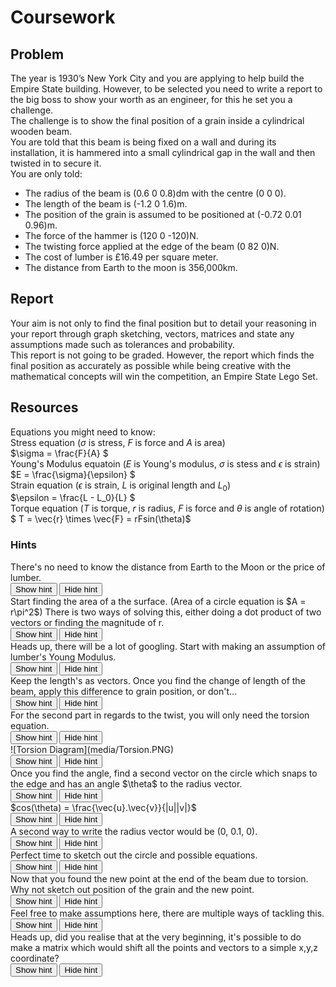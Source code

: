 <script type="text/x-mathjax-config"> MathJax.Hub.Config({ tex2jax: { inlineMath: [ ['$','$'], ["\\(","\\)"] ], processEscapes: true } }); </script> <script type="text/javascript" async src="https://cdnjs.cloudflare.com/ajax/libs/mathjax/2.7.5/MathJax.js?config=TeX-MML-AM_CHTML"> </script> <script type="text/javascript" src="tutorialSheetScripts.js"> </script>

# Coursework

## __Problem__
The year is 1930’s New York City and you are applying to help build the Empire State building. However, to be selected you need to write a report to the big boss to show your worth as an engineer, for this he set you a challenge. \
The challenge is to show the final position of a grain inside a cylindrical wooden beam. \
You are told that this beam is being fixed on a wall and during its installation, it is hammered into a small cylindrical gap in the wall and then twisted in to secure it. \
You are only told:

* The radius of the beam is (0.6 0 0.8)dm with the centre (0 0 0).
* The length of the beam is (-1.2 0 1.6)m.
* The position of the grain is assumed to be positioned at (-0.72 0.01 0.96)m.
* The force of the hammer is (120 0 -120)N.
* The twisting force applied at the edge of the beam (0 82 0)N.
* The cost of lumber is £16.49 per square meter.
* The distance from Earth to the moon is 356,000km.

## __Report__
Your aim is not only to find the final position but to detail your reasoning in your report  through graph sketching, vectors, matrices and state any assumptions made such as tolerances and probability. \
This report is not going to be graded. However, the report which finds the final position as accurately as possible while being creative with the mathematical concepts will win the competition, an Empire State Lego Set.

## __Resources__
Equations you might need to know: \
Stress equation ($\sigma$ is stress, $F$ is force and $A$ is area)\
$\sigma = \frac{F}{A} $ \
Young's Modulus equatoin ($E$ is Young's modulus, $\sigma$ is stess and $\epsilon$ is strain) \
$E = \frac{\sigma}{\epsilon} $ \
Strain equation ($\epsilon$ is strain, $L$ is original length and $L_0$) \
$\epsilon = \frac{L - L_0}{L} $ \
Torque equation ($T$ is torque, $r$ is radius, $F$ is force and $\theta$ is angle of rotation) \
$ T = \vec{r} \times \vec{F} = rFsin(\theta)$

### __Hints__
<div class = "answer"> There's no need to know the distance from Earth to the Moon or the price of lumber.
</div>
<button type="button" onclick="displayAnswers('block')">Show hint </button>
<button type="button" onclick="displayAnswers('none')">Hide hint </button>
<br>
<div class = "answer"> Start finding the area of a the surface. 
(Area of a circle equation is 
$A = r\pi^2$)
There is two ways of solving this, either doing a dot product of two vectors or finding the magnitude of r. 
</div>
<button type="button" onclick="displayAnswers('block')">Show hint </button>
<button type="button" onclick="displayAnswers('none')">Hide hint </button>
<br>
<div class = "answer"> Heads up, there will be a lot of googling. Start with making an assumption of lumber's Young Modulus.
</div>
<button type="button" onclick="displayAnswers('block')">Show hint </button>
<button type="button" onclick="displayAnswers('none')">Hide hint </button>
<br>
<div class = "answer"> Keep the length's as vectors. Once you find the change of length of the beam, apply this difference to grain position, or don't...
</div>
<button type="button" onclick="displayAnswers('block')">Show hint </button>
<button type="button" onclick="displayAnswers('none')">Hide hint </button>
<br>
<div class = "answer"> For the second part in regards to the twist, you will only need the torsion equation. 
</div>
<button type="button" onclick="displayAnswers('block')">Show hint </button>
<button type="button" onclick="displayAnswers('none')">Hide hint </button>
<br>
<div class = "answer"> ![Torsion Diagram](media/Torsion.PNG)
</div>
<button type="button" onclick="displayAnswers('block')">Show hint </button>
<button type="button" onclick="displayAnswers('none')">Hide hint </button>
<br>
<div class = "answer"> Once you find the angle, find a second vector on the circle which snaps to the edge and has an angle $\theta$ to the radius vector.
</div>
<button type="button" onclick="displayAnswers('block')">Show hint </button>
<button type="button" onclick="displayAnswers('none')">Hide hint </button>
<br>
<div class = "answer"> $cos(\theta) = \frac{\vec{u}.\vec{v}}{|u||v|}$
</div>
<button type="button" onclick="displayAnswers('block')">Show hint </button>
<button type="button" onclick="displayAnswers('none')">Hide hint </button>
<br>
<div class = "answer"> A second way to write the radius vector would be (0, 0.1, 0).
</div>
<button type="button" onclick="displayAnswers('block')">Show hint </button>
<button type="button" onclick="displayAnswers('none')">Hide hint </button>
<br>
<div class = "answer"> Perfect time to sketch out the circle and possible equations.
</div>
<button type="button" onclick="displayAnswers('block')">Show hint </button>
<button type="button" onclick="displayAnswers('none')">Hide hint </button>
<br>
<div class = "answer"> Now that you found the new point at the end of the beam due to torsion. Why not sketch out position of the grain and the new point.
</div>
<button type="button" onclick="displayAnswers('block')">Show hint </button>
<button type="button" onclick="displayAnswers('none')">Hide hint </button>
<br>
<div class = "answer"> Feel free to make assumptions here, there are multiple ways of tackling this.
</div>
<button type="button" onclick="displayAnswers('block')">Show hint </button>
<button type="button" onclick="displayAnswers('none')">Hide hint </button>
<br>
<div class = "answer"> Heads up, did you realise that at the very beginning, it's possible to do make a matrix which would shift all the points and vectors to a simple x,y,z coordinate?
</div>
<button type="button" onclick="displayAnswers('block')">Show hint </button>
<button type="button" onclick="displayAnswers('none')">Hide hint </button>
<br>
